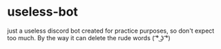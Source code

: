 # useless-bot
just a useless discord bot created for practice purposes, so don't expect too much. By the way it can delete the rude words
 ( ͡° ͜ʖ ͡°)
